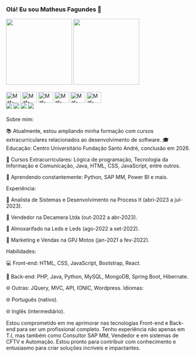 ### Olá! Eu sou Matheus Fagundes 👋
<div>
        <img height="180em" src="https://github-readme-stats.vercel.app/api?username=mathefg&show_icons=true&theme=dracula&include_all_comits=true&count_private=true"/>
        <img height="180em" src="https://github-readme-stats.vercel.app/api/top-langs/?username=mathefg&layout=compact&langs_count=16&theme=dracula"/>
  </div>
  <div style="display: inline-block;"><br>
    <img align="center" alt="Mat-HTML" height="30" width="40" src="https://cdn.jsdelivr.net/gh/devicons/devicon/icons/html5/html5-original.svg">
    <img align="center" alt="Mat-CSS" height="30" width="40" src="https://cdn.jsdelivr.net/gh/devicons/devicon/icons/css3/css3-original.svg">
    <img align="center" alt="Mat-php" height="30" width="40" src="https://cdn.jsdelivr.net/gh/devicons/devicon/icons/php/php-original.svg">
    <img align="center" alt="Mat-java" height="30" width="40" src="https://cdn.jsdelivr.net/gh/devicons/devicon/icons/java/java-original.svg">
    <img align="center" alt="Mat-javascript" height="30" width="40" src="https://cdn.jsdelivr.net/gh/devicons/devicon/icons/javascript/javascript-original.svg">
    <img align="center" alt="Mat-python" height="30" width="40" src="https://cdn.jsdelivr.net/gh/devicons/devicon/icons/python/python-original.svg">
    
   </div><br>
   
   <div> 
  <a href="https://www.instagram.com/mathefg/" target="_blank"><img src="https://img.shields.io/badge/-Instagram-%23E4405F?style=for-the-badge&logo=instagram&logoColor=white" target="_blank"></a> 
  <a href = "mailto:mthfagundes@gmail.com"><img src="https://img.shields.io/badge/-Gmail-%23333?style=for-the-badge&logo=gmail&logoColor=white" target="_blank"></a>
  <a href="https://www.linkedin.com/in/matheusfagundes2910/" target="_blank"><img src="https://img.shields.io/badge/-LinkedIn-%230077B5?style=for-the-badge&logo=linkedin&logoColor=white" target="_blank"></a> 
  <a href="https://contate.me/matheusfagundes2910" target="_blank"><img src="https://img.shields.io/badge/WhatsApp-25D366?style=for-the-badge&logo=whatsapp&logoColor=white" target="_blank"></a> 
  
</div>
    <br
Sou um estudante de Engenharia da Computação no 5º semestre, dedicado ao aprimoramento acadêmico e prático na área de Tecnologia da Informação (T.I). Meu objetivo é me tornar um profissional de alta excelência nesse campo.

Sobre mim:


📚 Atualmente, estou ampliando minha formação com cursos extracurriculares relacionados ao desenvolvimento de software.
🎓 Educação: Centro Universitário Fundação Santo André, conclusão em 2026.

🚀 Cursos Extracurriculares: Lógica de programação, Tecnologia da Informação e Comunicação, Java, HTML, CSS, JavaScript, entre outros.

🌟 Aprendendo constantemente: Python, SAP MM, Power BI e mais.

Experiência:

💼 Analista de Sistemas e Desenvolvimento na Process It (abri-2023 a jul-2023).

💼 Vendedor na Decamera Ltda (out-2022 a abr-2023).

💼 Almoxarifado na Leds e Leds (ago-2022 a set-2022).

💼 Marketing e Vendas na GPJ Motos (jan-2021 a fev-2022).

Habilidades:

💻 Front-end: HTML, CSS, JavaScript, Bootstrap, React.

💾 Back-end: PHP, Java, Python, MySQL, MongoDB, Spring Boot, Hibernate.

🌐 Outras: JQuery, MVC, API, IONIC, Wordpress.
Idiomas:

🌐 Português (nativo).

🌐 Inglês (intermediário).

Estou comprometido em me aprimorar nas tecnologias Front-end e Back-end para ser um profissional completo. Tenho experiência não apenas em T.I, mas também como Consultor SAP MM, Vendedor e em sistemas de CFTV e Automação. Estou pronto para contribuir com conhecimento e entusiasmo para criar soluções incríveis e impactantes.
